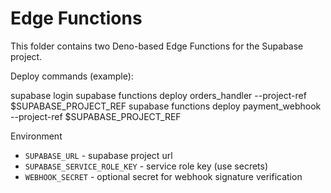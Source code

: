 # Edge Functions

This folder contains two Deno-based Edge Functions for the Supabase project.

Deploy commands (example):

supabase login
supabase functions deploy orders_handler --project-ref $SUPABASE_PROJECT_REF
supabase functions deploy payment_webhook --project-ref $SUPABASE_PROJECT_REF

Environment
- `SUPABASE_URL` - supabase project url
- `SUPABASE_SERVICE_ROLE_KEY` - service role key (use secrets)
- `WEBHOOK_SECRET` - optional secret for webhook signature verification
